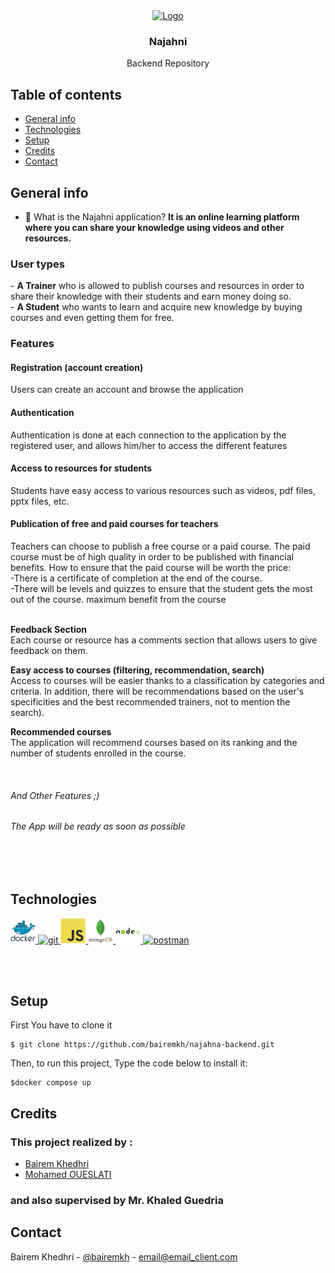 
<div align="center">
  <a href="https://github.com/github_username/repo_name">
    <img src="https://res.cloudinary.com/dns52wnzn/image/upload/v1672413659/image-1_rkfgvr.png?fbclid=IwAR1mErlsMIVU6Tw0W49net-E_YijYgppbwhsKszQYp9QiaAWpivjeGrT1ss" alt="Logo" width="80">
  </a>

<h3 align="center">Najahni</h3>

  <p align="center">
    Backend Repository
  </p>
</div>

## Table of contents
* [General info](#general-info)
* [Technologies](#technologies)
* [Setup](#setup)
* [Credits](#credits)
* [Contact](#contact)

## General info

- 🔭 What is the Najahni application? **It is an online learning platform where you can share your knowledge using videos and other resources.**

<h3 align="left">User types</h3>
- <b>A Trainer</b> who is allowed to publish courses and resources in order to share their knowledge with their students and earn money doing so.
<br>
- <b>A Student</b> who wants to learn and acquire new knowledge by buying courses and even getting them for free.
<br>
<h3 align="left">Features</h3>
<h4 align="left">Registration (account creation)</h4>
Users can create an account and browse the application

<h4 align="left">Authentication</h4> 
Authentication is done at each connection to the application by the registered user, and allows him/her to access the different features

<h4 align="left">Access to resources for students</h4> 
Students have easy access to various resources such as videos, pdf files, pptx files, etc.

<h4 align="left">Publication of free and paid courses for teachers</h4>
Teachers can choose to publish a free course or a paid course. The paid course must be of high quality in order to be published with financial benefits.
How to ensure that the paid course will be worth the price:
<br>
  -There is a certificate of completion at the end of the course.<br>
  -There will be levels and quizzes to ensure that the student gets the most out of the course.
    maximum benefit from the course
    <br> <br>

**Feedback Section**
<br>
Each course or resource has a comments section that allows users to give feedback on them.
<br>

**Easy access to courses (filtering, recommendation, search)**
<br>
Access to courses will be easier thanks to a classification by categories and criteria. In addition, there will be recommendations based on the user's specificities and the best recommended trainers, not to mention the search).

**Recommended courses**
<br>
The application will recommend courses based on its ranking and the number of students enrolled in the course.

<br>
<h6> And Other Features ;) </h6>
<h6> The App will be ready as soon as possible </h6>
<br> <br>

## Technologies
<p align="left"> <a href="https://www.docker.com/" target="_blank" rel="noreferrer"> <img src="https://raw.githubusercontent.com/devicons/devicon/master/icons/docker/docker-original-wordmark.svg" alt="docker" width="40" height="40"/> </a> <a href="https://git-scm.com/" target="_blank" rel="noreferrer"> <img src="https://www.vectorlogo.zone/logos/git-scm/git-scm-icon.svg" alt="git" width="40" height="40"/> </a> <a href="https://developer.mozilla.org/en-US/docs/Web/JavaScript" target="_blank" rel="noreferrer"> <img src="https://raw.githubusercontent.com/devicons/devicon/master/icons/javascript/javascript-original.svg" alt="javascript" width="40" height="40"/> </a> <a href="https://www.mongodb.com/" target="_blank" rel="noreferrer"> <img src="https://raw.githubusercontent.com/devicons/devicon/master/icons/mongodb/mongodb-original-wordmark.svg" alt="mongodb" width="40" height="40"/> </a> <a href="https://nodejs.org" target="_blank" rel="noreferrer"> <img src="https://raw.githubusercontent.com/devicons/devicon/master/icons/nodejs/nodejs-original-wordmark.svg" alt="nodejs" width="40" height="40"/> </a> <a href="https://postman.com" target="_blank" rel="noreferrer"> <img src="https://www.vectorlogo.zone/logos/getpostman/getpostman-icon.svg" alt="postman" width="40" height="40"/> </a> </p>
<br> <br>

## Setup

First You have to clone it
```
$ git clone https://github.com/bairemkh/najahna-backend.git
```
Then, to run this project, Type the code below to install it:
```
$docker compose up
```

## Credits
<h3 align="left">This project realized by :</h3>
<ul>
  <li><a href="https://www.linkedin.com/in/bairem-khedhri">Bairem Khedhri</a></li>
  <li><a href="https://www.linkedin.com/in/mohamed-oueslati-aa1a531b4/">Mohamed OUESLATI</a></li>
</ul>
<h3 align="left">and also supervised by Mr. Khaled Guedria</h3>

## Contact

Bairem Khedhri - [@bairemkh](https://www.linkedin.com/in/bairem-khedhri) - email@email_client.com
